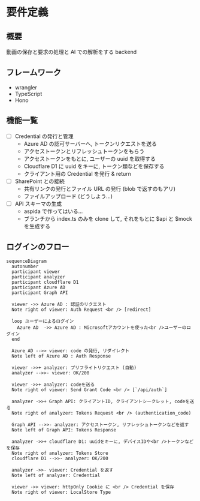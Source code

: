 # 要件定義

## 概要

動画の保存と要求の処理と AI での解析をする backend

## フレームワーク

- wrangler
- TypeScript
- Hono

## 機能一覧

- [ ] Credential の発行と管理
  - Azure AD の認可サーバーへ, トークンリクエストを送る
  - アクセストークンとリフレッシュトークンをもらう
  - アクセストークンをもとに, ユーザーの uuid を取得する
  - Cloudflare D1 に uuid をキーに, トークン類などを保存する
  - クライアント用の Credential を発行 & return
- [ ] SharePoint との接続
  - 共有リンクの発行とファイル URL の発行 (blob で返すのもアリ)
  - ファイルアップロード (どうしよう...)
- [ ] API スキーマの生成
  - aspida で作ってはいる...
  - ブランチから index.ts のみを clone して, それをもとに $api と $mock を生成する

## ログインのフロー

```mermaid
sequenceDiagram
  autonumber
  participant viewer
  participant analyzer
  participant cloudflare D1
  participant Azure AD
  participant Graph API

  viewer ->> Azure AD : 認証のリクエスト
  Note right of viewer: Auth Request <br /> [redirect]

  loop ユーザーによるログイン
    Azure AD  ->> Azure AD : Microsoftアカウントを使った<br />ユーザーのログイン
  end

  Azure AD -->> viewer: code の発行, リダイレクト
  Note left of Azure AD : Auth Response

  viewer ->>+ analyzer: プリフライトリクエスト (自動)
  analyzer -->>- viewer: OK/200

  viewer ->>+ analyzer: codeを送る
  Note right of viewer: Send Grant Code <br /> [`/api/auth`]

  analyzer ->>+ Graph API: クライアントID, クライアントシークレット, codeを送る
  Note right of analyzer: Tokens Request <br /> (authentication_code)

  Graph API -->>- analyzer: アクセストークン, リフレッシュトークンなどを返す
  Note left of Graph API: Tokens Response

  analyzer ->>+ cloudflare D1: uuidをキーに, デバイスIDや<br />トークンなどを保存
  Note right of analyzer: Tokens Store
  cloudflare D1 -->>- analyzer: OK/200

  analyzer ->>- viewer: Credential を返す
  Note left of analyzer: Credential

  viewer ->> viewer: httpOnly Cookie に <br /> Credential を保存
  Note right of viewer: LocalStore Type
```
